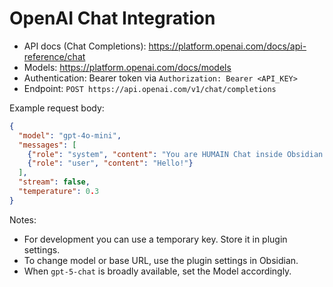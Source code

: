 # OpenAI Chat Integration

- API docs (Chat Completions): https://platform.openai.com/docs/api-reference/chat
- Models: https://platform.openai.com/docs/models
- Authentication: Bearer token via `Authorization: Bearer <API_KEY>`
- Endpoint: `POST https://api.openai.com/v1/chat/completions`

Example request body:
```json
{
  "model": "gpt-4o-mini",
  "messages": [
    {"role": "system", "content": "You are HUMAIN Chat inside Obsidian."},
    {"role": "user", "content": "Hello!"}
  ],
  "stream": false,
  "temperature": 0.3
}
```

Notes:
- For development you can use a temporary key. Store it in plugin settings.
- To change model or base URL, use the plugin settings in Obsidian.
- When `gpt-5-chat` is broadly available, set the Model accordingly.
